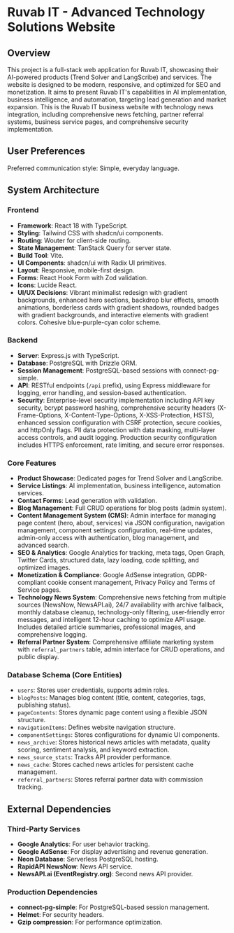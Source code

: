 # Ruvab IT - Advanced Technology Solutions Website

## Overview
This project is a full-stack web application for Ruvab IT, showcasing their AI-powered products (Trend Solver and LangScribe) and services. The website is designed to be modern, responsive, and optimized for SEO and monetization. It aims to present Ruvab IT's capabilities in AI implementation, business intelligence, and automation, targeting lead generation and market expansion. This is the Ruvab IT business website with technology news integration, including comprehensive news fetching, partner referral systems, business service pages, and comprehensive security implementation.

## User Preferences
Preferred communication style: Simple, everyday language.

## System Architecture

### Frontend
- **Framework**: React 18 with TypeScript.
- **Styling**: Tailwind CSS with shadcn/ui components.
- **Routing**: Wouter for client-side routing.
- **State Management**: TanStack Query for server state.
- **Build Tool**: Vite.
- **UI Components**: shadcn/ui with Radix UI primitives.
- **Layout**: Responsive, mobile-first design.
- **Forms**: React Hook Form with Zod validation.
- **Icons**: Lucide React.
- **UI/UX Decisions**: Vibrant minimalist redesign with gradient backgrounds, enhanced hero sections, backdrop blur effects, smooth animations, borderless cards with gradient shadows, rounded badges with gradient backgrounds, and interactive elements with gradient colors. Cohesive blue-purple-cyan color scheme.

### Backend
- **Server**: Express.js with TypeScript.
- **Database**: PostgreSQL with Drizzle ORM.
- **Session Management**: PostgreSQL-based sessions with connect-pg-simple.
- **API**: RESTful endpoints (`/api` prefix), using Express middleware for logging, error handling, and session-based authentication.
- **Security**: Enterprise-level security implementation including API key security, bcrypt password hashing, comprehensive security headers (X-Frame-Options, X-Content-Type-Options, X-XSS-Protection, HSTS), enhanced session configuration with CSRF protection, secure cookies, and httpOnly flags. PII data protection with data masking, multi-layer access controls, and audit logging. Production security configuration includes HTTPS enforcement, rate limiting, and secure error responses.

### Core Features
- **Product Showcase**: Dedicated pages for Trend Solver and LangScribe.
- **Service Listings**: AI implementation, business intelligence, automation services.
- **Contact Forms**: Lead generation with validation.
- **Blog Management**: Full CRUD operations for blog posts (admin system).
- **Content Management System (CMS)**: Admin interface for managing page content (hero, about, services) via JSON configuration, navigation management, component settings configuration, real-time updates, admin-only access with authentication, blog management, and advanced search.
- **SEO & Analytics**: Google Analytics for tracking, meta tags, Open Graph, Twitter Cards, structured data, lazy loading, code splitting, and optimized images.
- **Monetization & Compliance**: Google AdSense integration, GDPR-compliant cookie consent management, Privacy Policy and Terms of Service pages.
- **Technology News System**: Comprehensive news fetching from multiple sources (NewsNow, NewsAPI.ai), 24/7 availability with archive fallback, monthly database cleanup, technology-only filtering, user-friendly error messages, and intelligent 12-hour caching to optimize API usage. Includes detailed article summaries, professional images, and comprehensive logging.
- **Referral Partner System**: Comprehensive affiliate marketing system with `referral_partners` table, admin interface for CRUD operations, and public display.

### Database Schema (Core Entities)
- `users`: Stores user credentials, supports admin roles.
- `blogPosts`: Manages blog content (title, content, categories, tags, publishing status).
- `pageContents`: Stores dynamic page content using a flexible JSON structure.
- `navigationItems`: Defines website navigation structure.
- `componentSettings`: Stores configurations for dynamic UI components.
- `news_archive`: Stores historical news articles with metadata, quality scoring, sentiment analysis, and keyword extraction.
- `news_source_stats`: Tracks API provider performance.
- `news_cache`: Stores cached news articles for persistent cache management.
- `referral_partners`: Stores referral partner data with commission tracking.

## External Dependencies

### Third-Party Services
- **Google Analytics**: For user behavior tracking.
- **Google AdSense**: For display advertising and revenue generation.
- **Neon Database**: Serverless PostgreSQL hosting.
- **RapidAPI NewsNow**: News API service.
- **NewsAPI.ai (EventRegistry.org)**: Second news API provider.

### Production Dependencies
- **connect-pg-simple**: For PostgreSQL-based session management.
- **Helmet**: For security headers.
- **Gzip compression**: For performance optimization.